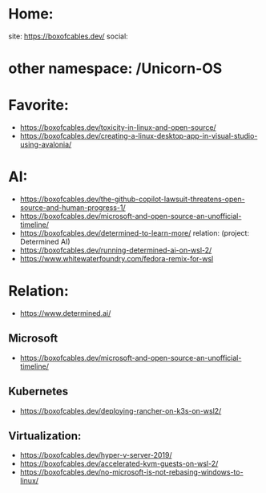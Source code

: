 # Home:
site: https://boxofcables.dev/
social:

# other namespace: /Unicorn-OS

# Favorite:
- https://boxofcables.dev/toxicity-in-linux-and-open-source/
- https://boxofcables.dev/creating-a-linux-desktop-app-in-visual-studio-using-avalonia/

# AI:
- https://boxofcables.dev/the-github-copilot-lawsuit-threatens-open-source-and-human-progress-1/
- https://boxofcables.dev/microsoft-and-open-source-an-unofficial-timeline/
- https://boxofcables.dev/determined-to-learn-more/ relation: (project: Determined AI)
- https://boxofcables.dev/running-determined-ai-on-wsl-2/
- https://www.whitewaterfoundry.com/fedora-remix-for-wsl

# Relation:
- https://www.determined.ai/

## Microsoft
- https://boxofcables.dev/microsoft-and-open-source-an-unofficial-timeline/

## Kubernetes
- https://boxofcables.dev/deploying-rancher-on-k3s-on-wsl2/

## Virtualization:
- https://boxofcables.dev/hyper-v-server-2019/
- https://boxofcables.dev/accelerated-kvm-guests-on-wsl-2/
- https://boxofcables.dev/no-microsoft-is-not-rebasing-windows-to-linux/
